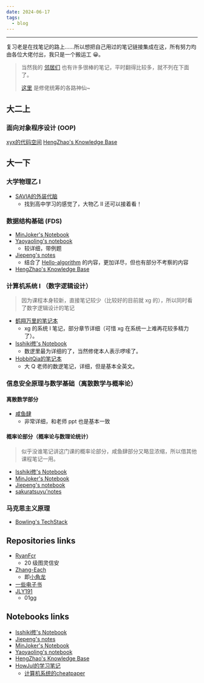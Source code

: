 ```yaml
---
date: 2024-06-17
tags:
  - blog
---
```

***

复习老是在找笔记的路上……所以想把自己用过的笔记链接集成在这，所有努力均由各位大佬付出，我只是一个搬运工 😀。

<!-- more -->

> 当然我的 [邻居们](https://darstib.github.io/myworld/#:~:text=Darstib%20%E3%81%AE-,%E9%82%BB%E5%B1%85%E4%BB%AC,-%E4%B8%8D%E5%88%86%E5%85%88%E5%90%8E%E5%93%A6) 也有许多很棒的笔记，平时翻得比较多，就不列在下面了。
> 
> [这里](https://isshikihugh.github.io/zju-cs-asio/) 是修佬统筹的各路神仙~

## 大二上

### 面向对象程序设计 (OOP)

[xyx的代码空间](https://xuan-insr.github.io/cpp/cpp_restart/)
[HengZhao's Knowledge Base](https://note.enlzhao.com/Course/OOP/) 
## 大一下

### 大学物理乙 I

- [SAVIA的外装代脑](https://savia7582.github.io/Exterior/Physics/1/1/)
    - 找到高中学习的感觉了，大物乙 II 还可以接着看！

### 数据结构基础 (FDS)

-  [MinJoker's Notebook](https://note.minjoker.top/cs/algorithm/fds/)
- [Yaoyaoling's notebook](https://yaoyaolingbro.github.io/notebook/ZJU_CS/FDS/)
    - 较详细，带例题
- [Jiepeng's notes](https://note.jiepeng.tech/CS/FDS/)
    - 结合了 [Hello-algorithm](https://www.hello-algo.com/) 的内容，更加详尽，但也有部分不考察的内容
- [HengZhao's Knowledge Base](https://note.enlzhao.com/Course/FDS/)

### 计算机系统 I （数字逻辑设计）

> 因为课程本身较新，直接笔记较少（比较好的目前就 xg 的），所以同时看了数字逻辑设计的笔记

- [鹤翔万里的笔记本](https://note.tonycrane.cc/cs/system/cs1/)
    - xg 的系统 I 笔记，部分章节详细（可惜 xg 在系统一上难再花较多精力了）。
- [Isshiki修's Notebook](https://note.isshikih.top/cour_note/D2QD_DigitalDesign/)
    - 数逻里最为详细的了，当然修佬本人表示啰嗦了。
- [HobbitQia的笔记本](https://note.hobbitqia.cc/Logic/)
    - 大 Q 老师的数逻笔记，详细，但是基本全英文。

### 信息安全原理与数学基础（离散数学与概率论）

#### 离散数学部分

- [咸鱼肆](https://www.yuque.com/xianyuxuan/coding/crs-csmath)
    - 非常详细，和老师 ppt 也是基本一致

#### 概率论部分（概率论与数理论统计）

> 似乎没谁笔记讲这门课的概率论部分，咸鱼肆部分又略显浓缩，所以借其他课程笔记一用。

- [Isshiki修's Notebook](https://note.isshikih.top/cour_note/D1CX_ProbabilityAndStatistics/)
- [MinJoker's Notebook](https://note.minjoker.top/math/probability/probability_statistics/note1/)
- [Jiepeng's notebook](https://note.jiepeng.tech/Fundemental/Probability-and-Mathematical-Statistics/)
- [sakuratsuyu'notes](https://sakuratsuyu.github.io/Note/Mathematics_Basis/PS/Review/)

### 马克思主义原理

-  [Bowling's TechStack](https://note.bowling233.top/%E8%AF%BE%E7%A8%8B%E7%AC%94%E8%AE%B0/%E9%A9%AC%E5%85%8B%E6%80%9D%E4%B8%BB%E4%B9%89%E5%8E%9F%E7%90%86/)

## Repositories links

- [RyanFcr](https://github.com/RyanFcr/ZJU_Course)
    - 20 级图灵信安
- [Zhang-Each](https://github.com/Zhang-Each/CourseNoteOfZJUSE)
    - 即[小角龙](https://zhang-each.github.io/CV/)
- [一些电子书](https://pan.zju.edu.cn/share/30b96c3488000197330231de40?redirect=%2Fshare%2F30b96c3488000197330231de40)
- [JLY191](https://github.com/JLY191/ZJU_SE_Course)
    - 01gg

## Notebooks links

- [Isshiki修's Notebook](https://note.isshikih.top/)
- [Jiepeng's notes](https://note.jiepeng.tech/)
- [MinJoker's Notebook](https://note.minjoker.top/)
- [Yaoyaoling's notebook](https://yaoyaolingbro.github.io/notebook/)
- [HengZhao's Knowledge Base](https://note.enlzhao.com/)
- [HowJul的学习笔记](https://note.howjul.com/course/)
    - [计算机系统的cheatpaper](https://howjul.com/2023/11/15/%E8%AE%A1%E7%AE%97%E6%9C%BA%E7%B3%BB%E7%BB%9F%E6%9C%9F%E6%9C%AB%E8%80%83%E8%AF%95%E7%9B%B8%E5%85%B3/)
